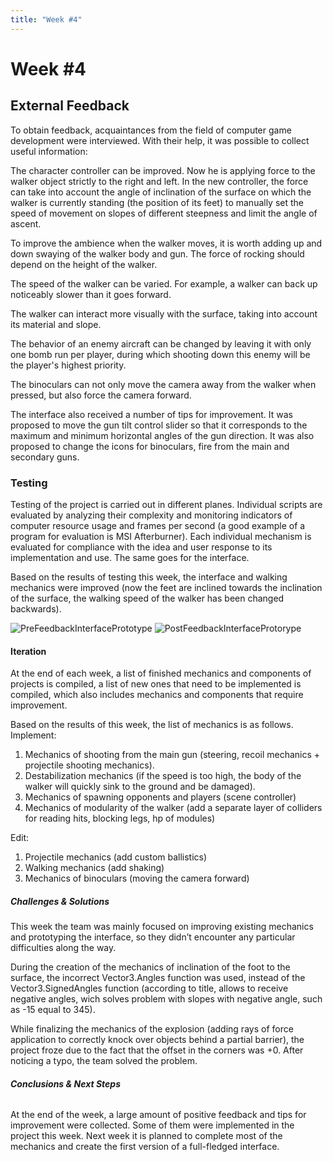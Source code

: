 ```yaml
---
title: "Week #4"
---
```


# **Week #4**

## **External Feedback**

To obtain feedback, acquaintances from the field of computer game development were interviewed. With their help, it was possible to collect useful information:

The character controller can be improved. Now he is applying force to the walker object strictly to the right and left. In the new controller, the force can take into account the angle of inclination of the surface on which the walker is currently standing (the position of its feet) to manually set the speed of movement on slopes of different steepness and limit the angle of ascent.

To improve the ambience when the walker moves, it is worth adding up and down swaying of the walker body and gun. The force of rocking should depend on the height of the walker.

The speed of the walker can be varied. For example, a walker can back up noticeably slower than it goes forward.

The walker can interact more visually with the surface, taking into account its material and slope.

The behavior of an enemy aircraft can be changed by leaving it with only one bomb run per player, during which shooting down this enemy will be the player's highest priority.

The binoculars can not only move the camera away from the walker when pressed, but also force the camera forward.

The interface also received a number of tips for improvement. It was proposed to move the gun tilt control slider so that it corresponds to the maximum and minimum horizontal angles of the gun direction. It was also proposed to change the icons for binoculars, fire from the main and secondary guns.

### **Testing**

Testing of the project is carried out in different planes. Individual scripts are evaluated by analyzing their complexity and monitoring indicators of computer resource usage and frames per second (a good example of a program for evaluation is MSI Afterburner). Each individual mechanism is evaluated for compliance with the idea and user response to its implementation and use. The same goes for the interface.

Based on the results of testing this week, the interface and walking mechanics were improved (now the feet are inclined towards the inclination of the surface, the walking speed of the walker has been changed backwards).

![PreFeedbackInterfacePrototype](/2024/Frontline-Walker/PreFeedbackInterfacePrototype.jpg)
![PostFeedbackInterfaceProtorype](/2024/Frontline-Walker/PostFeedbackInterfaceProtorype.jpg)

#### **Iteration**

At the end of each week, a list of finished mechanics and components of projects is compiled, a list of new ones that need to be implemented is compiled, which also includes mechanics and components that require improvement.


Based on the results of this week, the list of mechanics is as follows. 
Implement:

1. Mechanics of shooting from the main gun (steering, recoil mechanics + projectile shooting mechanics).
2. Destabilization mechanics (if the speed is too high, the body of the walker will quickly sink to the ground and be damaged).
3. Mechanics of spawning opponents and players (scene controller)
4. Mechanics of modularity of the walker (add a separate layer of colliders for reading hits, blocking legs, hp of modules)


Edit:
1. Projectile mechanics (add custom ballistics)
2. Walking mechanics (add shaking)
3. Mechanics of binoculars (moving the camera forward)

##### **Challenges & Solutions**

This week the team was mainly focused on improving existing mechanics and prototyping the interface, so they didn’t encounter any particular difficulties along the way.

During the creation of the mechanics of inclination of the foot to the surface, the incorrect Vector3.Angles function was used, instead of the Vector3.SignedAngles function (according to title, allows to receive negative angles, wich solves problem with slopes with negative angle, such as -15 equal to 345).

While finalizing the mechanics of the explosion (adding rays of force application to correctly knock over objects behind a partial barrier), the project froze due to the fact that the offset in the corners was +0. After noticing a typo, the team solved the problem.

###### **Conclusions & Next Steps**

At the end of the week, a large amount of positive feedback and tips for improvement were collected. Some of them were implemented in the project this week. Next week it is planned to complete most of the mechanics and create the first version of a full-fledged interface.
